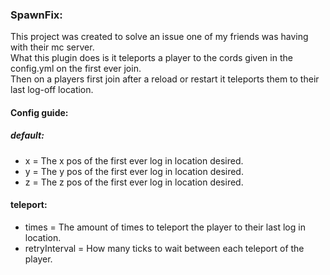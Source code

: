 ### SpawnFix:
This project was created to solve an issue one of my friends was having with their mc server.  
What this plugin does is it teleports a player to the cords given in the config.yml on the first ever join.    
Then on a players first join after a reload or restart it teleports them to their last log-off location.

#### Config guide:
##### default:
- x = The x pos of the first ever log in location desired.
- y = The y pos of the first ever log in location desired.
- z = The z pos of the first ever log in location desired.

#### teleport:
- times = The amount of times to teleport the player to their last log in location.
- retryInterval = How many ticks to wait between each teleport of the player.